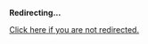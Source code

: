 <!DOCTYPE html>
<html>
<head>
<title>Redirecting...</title>
<link rel="canonical" href="http://blog.jle.im/entry/io-monad-considered-harmful.md"/>
<meta http-equiv="content-type" content="text/html; charset=utf-8" />
<meta http-equiv="refresh" content="0; url=#{destination_path}" />
</head>
<body>
  <p><strong>Redirecting...</strong></p>
  <p><a href='http://blog.jle.im/entry/io-monad-considered-harmful.md'>Click here if you are not redirected.</a></p>
  <script>
    document.location.href = "http://blog.jle.im/entry/io-monad-considered-harmful.md";
  </script>
</body>
</html>
